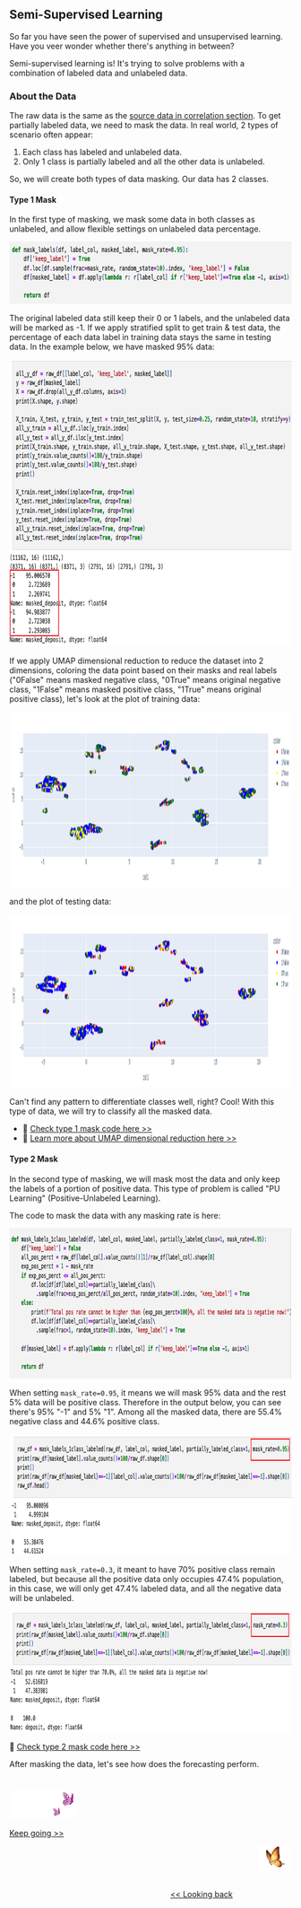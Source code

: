 ## Semi-Supervised Learning

So far you have seen the power of supervised and unsupervised learning. Have you veer wonder whether there's anything in between? 

Semi-supervised learning is! It's trying to solve problems with a combination of labeled data and unlabeled data.


### About the Data

The raw data is the same as the [source data in correlation section][1]. To get partially labeled data, we need to mask the data. In real world, 2 types of scenario often appear:
1. Each class has labeled and unlabeled data.
2. Only 1 class is partially labeled and all the other data is unlabeled.

So, we will create both types of data masking. Our data has 2 classes.

#### Type 1 Mask

In the first type of masking, we mask some data in both classes as unlabeled, and allow flexible settings on unlabeled data percentage.

<img src="https://github.com/lady-h-world/My_Garden/blob/main/images/Resplendent_Tree_images/code_type1_mask.png" width="765" height="111" />

The original labeled data still keep their 0 or 1 labels, and the unlabeled data will be marked as -1. If we apply stratified split to get train & test data, the percentage of each data label in training data stays the same in testing data. In the example below, we have masked 95% data:

<img src="https://github.com/lady-h-world/My_Garden/blob/main/images/Resplendent_Tree_images/code_splittraintest_mask1.png" width="820" height="512" />

If we apply UMAP dimensional reduction to reduce the dataset into 2 dimensions, coloring the data point based on their masks and real labels ("0False" means masked negative class, "0True" means original negative class, "1False" means masked positive class, "1True" means original positive class), let's look at the plot of training data:

<img src="https://github.com/lady-h-world/My_Garden/blob/main/images/Resplendent_Tree_images/train_umap.png" width="1377" height="313" />

and the plot of testing data:

<img src="https://github.com/lady-h-world/My_Garden/blob/main/images/Resplendent_Tree_images/test_umap.png" width="1380" height="309" />

Can't find any pattern to differentiate classes well, right? Cool! With this type of data, we will try to classify all the masked data.

* 🌻 [Check type 1 mask code here >>][2]
* 🌻 [Learn more about UMAP dimensional reduction here >>][3]


#### Type 2 Mask

In the second type of masking, we will mask most the data and only keep the labels of a portion of positive data. This type of problem is called "PU Learning" (Positive-Unlabeled Learning).

The code to mask the data with any masking rate is here:

<img src="https://github.com/lady-h-world/My_Garden/blob/main/images/Resplendent_Tree_images/code_mask_pu.png" width="891" height="268" />

When setting `mask_rate=0.95`, it means we will mask 95% data and the rest 5% data will be positive class. Therefore in the output below, you can see there's 95% "-1" and 5% "1". Among all the masked data, there are 55.4% negative class and 44.6% positive class.

<img src="https://github.com/lady-h-world/My_Garden/blob/main/images/Resplendent_Tree_images/code_high_rate_pu.png" width="901" height="216" />

When setting `mask_rate=0.3`, it meant to have 70% positive class remain labeled, but because all the positive data only occupies 47.4% population, in this case, we will only get 47.4% labeled data, and all the negative data will be unlabeled.

<img src="https://github.com/lady-h-world/My_Garden/blob/main/images/Resplendent_Tree_images/code_low_rate_pu.png" width="896" height="217" />

🌻 [Check type 2 mask code here >>][2]

After masking the data, let's see how does the forecasting perform.

#
<p align="left">
<img src="https://github.com/lady-h-world/My_Garden/blob/main/images/follow_us.png" width="120" height="50" />
</p>

[Keep going >>][4]

<p align="right">
<img src="https://github.com/lady-h-world/My_Garden/blob/main/images/going_back.png" width="60" height="44" />
</p>

&nbsp;&nbsp;&nbsp;&nbsp;&nbsp;&nbsp;&nbsp;&nbsp;&nbsp;&nbsp;&nbsp;&nbsp;&nbsp;&nbsp;&nbsp;&nbsp;&nbsp;&nbsp;&nbsp;&nbsp;&nbsp;&nbsp;&nbsp;&nbsp;&nbsp;&nbsp;&nbsp;&nbsp;&nbsp;&nbsp;&nbsp;&nbsp;&nbsp;&nbsp;&nbsp;&nbsp;&nbsp;&nbsp;&nbsp;&nbsp;&nbsp;&nbsp;&nbsp;&nbsp;&nbsp;&nbsp;&nbsp;&nbsp;&nbsp;&nbsp;&nbsp;&nbsp;&nbsp;&nbsp;&nbsp;&nbsp;&nbsp;&nbsp;&nbsp;&nbsp;&nbsp;&nbsp;&nbsp;&nbsp;&nbsp;&nbsp;&nbsp;&nbsp;&nbsp;&nbsp;&nbsp;&nbsp;&nbsp;&nbsp;&nbsp;&nbsp;&nbsp;&nbsp;&nbsp;&nbsp;&nbsp;&nbsp;&nbsp;&nbsp;&nbsp;&nbsp;&nbsp;&nbsp;&nbsp;&nbsp;&nbsp;&nbsp;&nbsp;&nbsp;&nbsp;&nbsp;&nbsp;&nbsp;&nbsp;&nbsp;&nbsp;&nbsp;&nbsp;&nbsp;&nbsp;&nbsp;&nbsp;&nbsp;&nbsp;&nbsp;&nbsp;&nbsp;&nbsp;&nbsp;&nbsp;&nbsp;&nbsp;&nbsp;&nbsp;&nbsp;&nbsp;&nbsp;&nbsp;&nbsp;&nbsp;&nbsp;&nbsp;&nbsp;&nbsp;&nbsp;&nbsp;&nbsp;&nbsp;&nbsp;&nbsp;&nbsp;&nbsp;&nbsp;&nbsp;&nbsp;&nbsp;&nbsp;&nbsp;&nbsp;&nbsp;&nbsp;&nbsp;&nbsp;&nbsp;&nbsp;&nbsp;&nbsp;&nbsp;&nbsp;&nbsp;&nbsp;&nbsp;&nbsp;&nbsp;&nbsp;&nbsp;&nbsp;&nbsp;&nbsp;&nbsp;&nbsp;&nbsp;&nbsp;&nbsp;&nbsp;&nbsp;&nbsp;&nbsp;&nbsp;&nbsp;&nbsp;&nbsp;&nbsp;&nbsp;&nbsp;&nbsp;&nbsp;&nbsp;&nbsp;&nbsp;&nbsp;&nbsp;&nbsp;&nbsp;&nbsp;&nbsp;&nbsp;&nbsp;&nbsp;&nbsp;&nbsp;&nbsp;&nbsp;&nbsp;&nbsp;&nbsp;[<< Looking back][5]


[1]:https://github.com/lady-h-world/My_Garden/blob/main/reading_pages/Resplendent_Tree/corr1.md#about-the-data
[2]:https://github.com/lady-h-world/My_Garden/blob/main/code/resplendent_tree/semi_supervised/mask_labels.ipynb
[3]:https://github.com/lady-h-world/My_Garden/blob/main/reading_pages/Crystal_Ball/dimensional_reduction4.md
[4]:https://github.com/lady-h-world/My_Garden/blob/main/reading_pages/Resplendent_Tree/semi_sup2.md
[5]:https://github.com/lady-h-world/My_Garden/blob/main/reading_pages/Resplendent_Tree/about_resplendent_tree.md